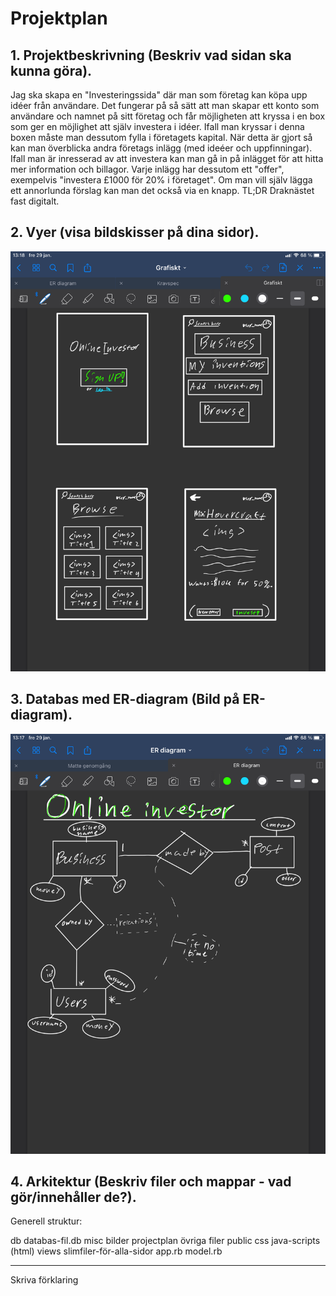 # Projektplan

## 1. Projektbeskrivning (Beskriv vad sidan ska kunna göra).

Jag ska skapa en "Investeringssida" där man som företag kan köpa upp idéer från användare. Det fungerar på så sätt att man skapar ett konto som användare och namnet på sitt företag och får möjligheten att kryssa i en box som ger en möjlighet att själv investera i idéer. Ifall man kryssar i denna boxen måste man dessutom fylla i företagets kapital. När detta är gjort så kan man överblicka andra företags inlägg (med ideéer och uppfinningar). Ifall man är inresserad av att investera kan man gå in på inlägget för att hitta mer information och billagor. Varje inlägg har dessutom ett "offer", exempelvis "investera £1000 för 20% i företaget". Om man vill själv lägga ett annorlunda förslag kan man det också via en knapp. TL;DR Draknästet fast digitalt. 

## 2. Vyer (visa bildskisser på dina sidor).

![Grafiskt](grafiskt.png)

## 3. Databas med ER-diagram (Bild på ER-diagram).

![ER-Diagram](er-diagram.png)

## 4. Arkitektur (Beskriv filer och mappar - vad gör/innehåller de?).

Generell struktur:

db <!-- databas map -->
    databas-fil.db
misc
    bilder
    projectplan
    övriga filer
public
    css
    java-scripts
    (html)
views
    slimfiler-för-alla-sidor
app.rb
model.rb

-------

Skriva förklaring